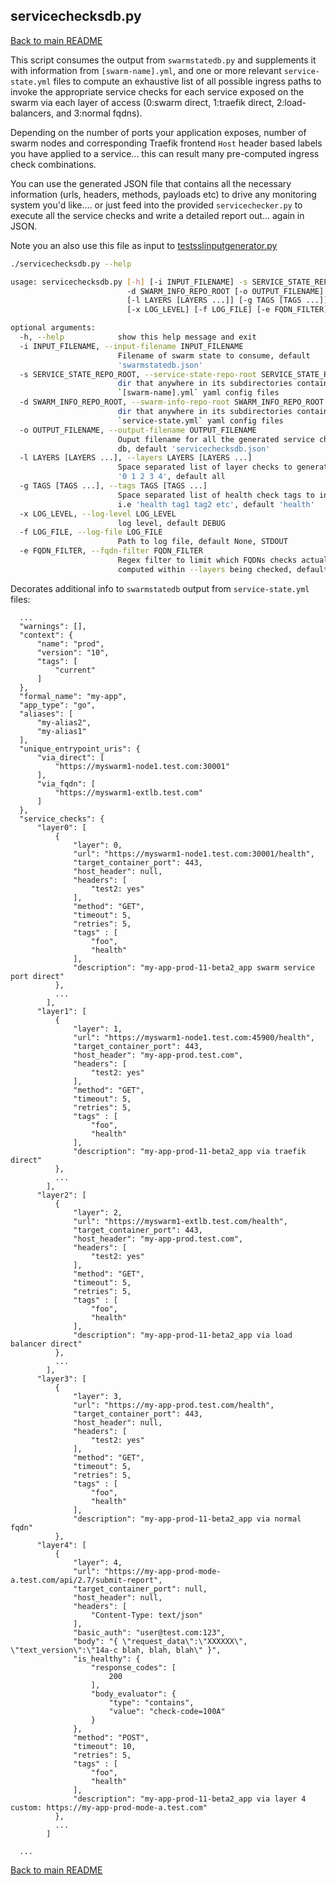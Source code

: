 ## <a id="servicechecksdb"></a>servicechecksdb.py

[Back to main README](../README.md)

This script consumes the output from `swarmstatedb.py` and supplements it with information from `[swarm-name].yml`, and one or more relevant `service-state.yml` files to compute an exhaustive list of all possible ingress paths to invoke the appropriate service checks for each service exposed on the swarm via each layer of access (0:swarm direct, 1:traefik direct, 2:load-balancers, and 3:normal fqdns).

Depending on the number of ports your application exposes, number of swarm nodes and corresponding Traefik frontend `Host` header based labels you have applied to a service... this can result many pre-computed ingress check combinations.

You can use the generated JSON file that contains all the necessary information (urls, headers, methods, payloads etc) to drive any monitoring system you'd like.... or just feed into the provided `servicechecker.py` to execute all the service checks and write a detailed report out... again in JSON.

Note you an also use this file as input to [testsslinputgenerator.py](tlsssltools.md)

```bash
./servicechecksdb.py --help

usage: servicechecksdb.py [-h] [-i INPUT_FILENAME] -s SERVICE_STATE_REPO_ROOT
                          -d SWARM_INFO_REPO_ROOT [-o OUTPUT_FILENAME]
                          [-l LAYERS [LAYERS ...]] [-g TAGS [TAGS ...]]
                          [-x LOG_LEVEL] [-f LOG_FILE] [-e FQDN_FILTER]

optional arguments:
  -h, --help            show this help message and exit
  -i INPUT_FILENAME, --input-filename INPUT_FILENAME
                        Filename of swarm state to consume, default
                        'swarmstatedb.json'
  -s SERVICE_STATE_REPO_ROOT, --service-state-repo-root SERVICE_STATE_REPO_ROOT
                        dir that anywhere in its subdirectories contains
                        `[swarm-name].yml` yaml config files
  -d SWARM_INFO_REPO_ROOT, --swarm-info-repo-root SWARM_INFO_REPO_ROOT
                        dir that anywhere in its subdirectories contains
                        `service-state.yml` yaml config files
  -o OUTPUT_FILENAME, --output-filename OUTPUT_FILENAME
                        Ouput filename for all the generated service checks
                        db, default 'servicechecksdb.json'
  -l LAYERS [LAYERS ...], --layers LAYERS [LAYERS ...]
                        Space separated list of layer checks to generate i.e
                        '0 1 2 3 4', default all
  -g TAGS [TAGS ...], --tags TAGS [TAGS ...]
                        Space separated list of health check tags to include
                        i.e 'health tag1 tag2 etc', default 'health'
  -x LOG_LEVEL, --log-level LOG_LEVEL
                        log level, default DEBUG
  -f LOG_FILE, --log-file LOG_FILE
                        Path to log file, default None, STDOUT
  -e FQDN_FILTER, --fqdn-filter FQDN_FILTER
                        Regex filter to limit which FQDNs checks actually get
                        computed within --layers being checked, default None
```

Decorates additional info to `swarmstatedb` output from `service-state.yml` files:
```
  ...
  "warnings": [],
  "context": {
      "name": "prod",
      "version": "10",
      "tags": [
          "current"
      ]
  },
  "formal_name": "my-app",
  "app_type": "go",
  "aliases": [
      "my-alias2",
      "my-alias1"
  ],
  "unique_entrypoint_uris": {
      "via_direct": [
          "https://myswarm1-node1.test.com:30001"
      ],
      "via_fqdn": [
          "https://myswarm1-extlb.test.com"
      ]
  },
  "service_checks": {
      "layer0": [
          {
              "layer": 0,
              "url": "https://myswarm1-node1.test.com:30001/health",
              "target_container_port": 443,
              "host_header": null,
              "headers": [
                  "test2: yes"
              ],
              "method": "GET",
              "timeout": 5,
              "retries": 5,
              "tags" : [
                  "foo",
                  "health"
              ],
              "description": "my-app-prod-11-beta2_app swarm service port direct"
          },
          ...
        ],
      "layer1": [
          {
              "layer": 1,
              "url": "https://myswarm1-node1.test.com:45900/health",
              "target_container_port": 443,
              "host_header": "my-app-prod.test.com",
              "headers": [
                  "test2: yes"
              ],
              "method": "GET",
              "timeout": 5,
              "retries": 5,
              "tags" : [
                  "foo",
                  "health"
              ],
              "description": "my-app-prod-11-beta2_app via traefik direct"
          },
          ...
        ],
      "layer2": [
          {
              "layer": 2,
              "url": "https://myswarm1-extlb.test.com/health",
              "target_container_port": 443,
              "host_header": "my-app-prod.test.com",
              "headers": [
                  "test2: yes"
              ],
              "method": "GET",
              "timeout": 5,
              "retries": 5,
              "tags" : [
                  "foo",
                  "health"
              ],
              "description": "my-app-prod-11-beta2_app via load balancer direct"
          },
          ...
        ],
      "layer3": [
          {
              "layer": 3,
              "url": "https://my-app-prod.test.com/health",
              "target_container_port": 443,
              "host_header": null,
              "headers": [
                  "test2: yes"
              ],
              "method": "GET",
              "timeout": 5,
              "retries": 5,
              "tags" : [
                  "foo",
                  "health"
              ],
              "description": "my-app-prod-11-beta2_app via normal fqdn"
          },
      "layer4": [
          {
              "layer": 4,
              "url": "https://my-app-prod-mode-a.test.com/api/2.7/submit-report",
              "target_container_port": null,
              "host_header": null,
              "headers": [
                  "Content-Type: text/json"
              ],
              "basic_auth": "user@test.com:123",
              "body": "{ \"request_data\":\"XXXXXX\", \"text_version\":\"14a-c blah, blah, blah\" }",
              "is_healthy": {
                  "response_codes": [
                      200
                  ],
                  "body_evaluator": {
                      "type": "contains",
                      "value": "check-code=100A"
                  }
              },
              "method": "POST",
              "timeout": 10,
              "retries": 5,
              "tags" : [
                  "foo",
                  "health"
              ],
              "description": "my-app-prod-11-beta2_app via layer 4 custom: https://my-app-prod-mode-a.test.com"
          },
          ...
        ]

  ...
```

[Back to main README](../README.md)
